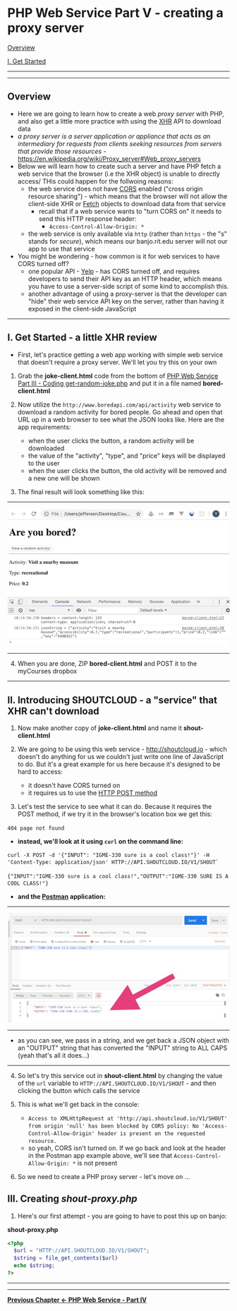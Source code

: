 # PHP Web Service Part V - creating a proxy server


[Overview](#overview)

[I. Get Started](#get-started)

<hr><hr>

<a id="overview" />

## Overview

- Here we are going to learn how to create a web *proxy server* with PHP, and also get a little more practice with using the [XHR](https://developer.mozilla.org/en-US/docs/Web/API/XMLHttpRequest) API to download data
-  *a proxy server is a server application or appliance that acts as an intermediary for requests from clients seeking resources from servers that provide those resources* - https://en.wikipedia.org/wiki/Proxy_server#Web_proxy_servers
- Below we will learn how to create such a server and have PHP fetch a web service that the browser (i.e the XHR object) is unable to directly access/ THis could happen for the follwoing reasons:
  - the web service does not have [CORS](https://developer.mozilla.org/en-US/docs/Web/HTTP/CORS) enabled ("cross origin resource sharing") - which means that the browser will not allow the client-side XHR or [Fetch](https://developer.mozilla.org/en-US/docs/Web/API/Fetch_API) objects to download data from that service
    - recall that if a web service wants to "turn CORS on" it needs to send this HTTP response header:
      - `Access-Control-Allow-Origin: *`
  - the web service is only available via `http` (rather than `https` - the "s" stands for *secure*), which means our banjo.rit.edu server will not our app to use that service
- You might be wondering - how common is it for web services to have CORS turned off?
  - one popular API - [Yelp](https://www.yelp.com/developers/documentation/v3/get_started) - has CORS turned off, and requires developers to send their API key as an HTTP header, which means you have to use a server-side script of some kind to accomplish this.
  - another advantage of using a proxy-server is that the developer can "hide" their web service API key on the server, rather than having it exposed in the client-side JavaScript
  

<hr>

<a id="get-started" />

## I. Get Started - a little XHR review

- First, let's practice getting a web app working with simple web service that doesn't require a proxy server. We'll let you try this on your own

1) Grab the **joke-client.html** code from the bottom of [PHP Web Service Part III - Coding get-random-joke.php](./HW-php-web-service-3.md#client-app) and put it in a file named **bored-client.html**

2) Now utilize the `http://www.boredapi.com/api/activity` web service to download a random activity for bored people. Go ahead and open that URL up in a web browser to see what the JSON looks like. Here are the app requirements: 

    - when the user clicks the button, a random activity will be downloaded
    - the value of the "activity", "type", and "price" keys will be displayed to the user
    - when the user clicks the button, the old activity will be removed and a new one will be shown
  
3) The final result will look something like this:

<hr>

![screenshot](./_images/HW-php-web-service-19.jpg)

<hr>

4) When you are done, ZIP **bored-client.html** and POST it to the myCourses dropbox

<hr>

<a id="intro-shoutcloud" />

## II. Introducing SHOUTCLOUD - a "service" that XHR can't download

1) Now make another copy of **joke-client.html** and name it **shout-client.html**

2) We are going to be using this web service - http://shoutcloud.io - which doesn't do anything for us we couldn't just write one line of JavaScript to do. But it's a great example for us here because it's designed to be hard to access:
    - it doesn't have CORS turned on
    - it requires us to use the [HTTP POST method](https://developer.mozilla.org/en-US/docs/Web/HTTP/Methods)
  
3) Let's test the service to see what it can do. Because it requires the POST method, if we try it in the browser's location box we get this:

`404 page not found`

- **instead, we'll look at it using `curl` on the command line:**

```
curl -X POST -d '{"INPUT": "IGME-330 sure is a cool class!"}' -H 'Content-Type: application/json' HTTP://API.SHOUTCLOUD.IO/V1/SHOUT`

{"INPUT":"IGME-330 sure is a cool class!","OUTPUT":"IGME-330 SURE IS A COOL CLASS!"}
```

- **and the [Postman](https://www.postman.com) application:**

<hr>

![screenshot](./_images/HW-php-web-service-20.jpg)

<hr>

- as you can see, we pass in a string, and we get back a JSON object with an "OUTPUT" string that has converted the "INPUT" string to ALL CAPS (yeah that's all it does...)

<hr>


4) So let's try this service out in **shout-client.html** by changing the value of the `url` variable to `HTTP://API.SHOUTCLOUD.IO/V1/SHOUT` - and then clicking the button which calls the service

5) This is what we'll get back in the console:

    - `Access to XMLHttpRequest at 'http://api.shoutcloud.io/V1/SHOUT' from origin 'null' has been blocked by CORS policy: No 'Access-Control-Allow-Origin' header is present on the requested resource.`
    - so yeah, CORS isn't turned on. If we go back and look at the header in the Postman app example above, we'll see that `Access-Control-Allow-Origin: *` is not present
  
6) So we need to create a PHP proxy server - let's move on ...

## III. Creating *shout-proxy.php*

1) Here's our first attempt - you are going to have to post this up on banjo:


**shout-proxy.php**

```php
<?php
  $url = "HTTP://API.SHOUTCLOUD.IO/V1/SHOUT";
  $string = file_get_contents($url)
  echo $string;
?>
```

<hr><hr>

**[Previous Chapter <- PHP Web Service - Part IV](HW-php-web-service-4.md)**
